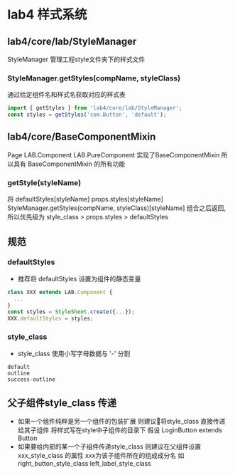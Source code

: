 # lab4 样式系统
## lab4/core/lab/StyleManager
StyleManager 管理工程style文件夹下的样式文件
### StyleManager.getStyles(compName, styleClass)
通过给定组件名和样式名获取对应的样式表
```javascript
import { getStyles } from 'lab4/core/lab/StyleManager';
const styles = getStyles('com.Button', 'default');
```

## lab4/core/BaseComponentMixin
Page LAB.Component LAB.PureComponent 实现了BaseComponentMixin
所以具有 BaseComponentMixin 的所有功能

### getStyle(styleName)
将 defaultStyles[styleName] props.styles[styleName] StyleManager.getStyles(compName, styleClass)[styleName]
组合之后返回, 所以优先级为 style_class > props.styles > defaultStyles

## 规范
### defaultStyles
* 推荐将 defaultStyles 设置为组件的静态变量
```javascript
class XXX extends LAB.Component {
  ...
}
const styles = StyleSheet.create({...});
XXX.defaultStyles = styles;
```

### style_class
* style_class 使用小写字母数据与 '-' 分割
```
default
outline
success-outline
```

## 父子组件style_class 传递
* 如果一个组件纯粹是另一个组件的包装扩展 则建议将style_class 直接传递给其子组件 将样式写在style中子组件的目录下
假设 LoginButton extends Button
* 如果要给内部的某一个子组件传递style_class 则建议在父组件设置 xxx_style_class 的属性 xxx为该子组件所在的组成成分名
如 right_button_style_class left_label_style_class





